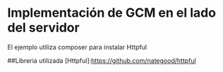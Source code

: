 # Implementación de GCM en el lado del servidor

El ejemplo utiliza composer para instalar Httpful

##Libreria utilizada 
[Httpful]:https://github.com/nategood/httpful

##
[GCM Doc]:https://developers.google.com/cloud-messaging/http

